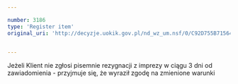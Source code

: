 ```yaml
---

number: 3186
type: 'Register item'
original_uri: 'http://decyzje.uokik.gov.pl/nd_wz_um.nsf/0/C92D755B7156447EC12579FF00366B15?OpenDocument'


---
```


Jeżeli Klient nie zgłosi pisemnie rezygnacji z imprezy w ciągu 3 dni od zawiadomienia - przyjmuje się, że wyraził zgodę na zmienione warunki
